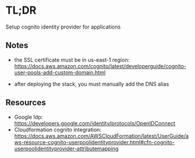 # TL;DR

Setup cognito identity provider for applications

## Notes

* the SSL certificate must be in us-east-1 region: https://docs.aws.amazon.com/cognito/latest/developerguide/cognito-user-pools-add-custom-domain.html

* after deploying the stack, you must manually add the DNS alias

## Resources

* Google Idp: https://developers.google.com/identity/protocols/OpenIDConnect
* Cloudformation cognito integration: https://docs.aws.amazon.com/AWSCloudFormation/latest/UserGuide/aws-resource-cognito-userpoolidentityprovider.html#cfn-cognito-userpoolidentityprovider-attributemapping
